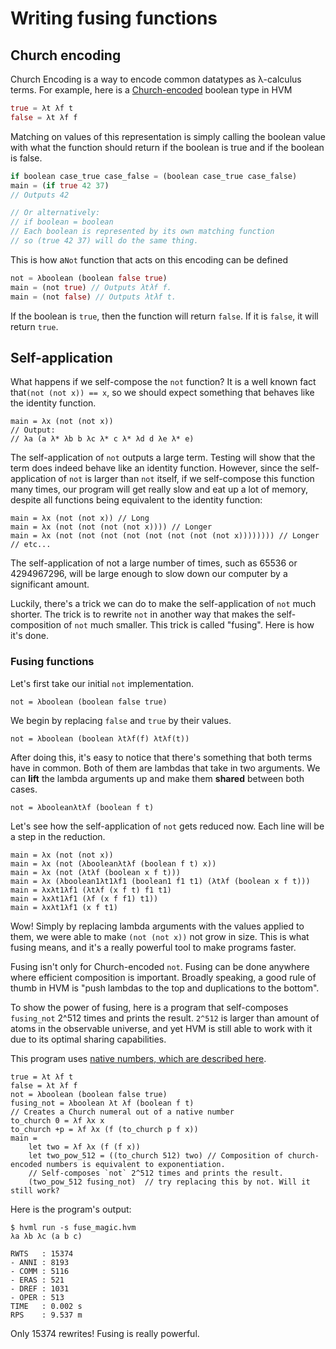 # Writing fusing functions
## Church encoding
Church Encoding is a way to encode common datatypes as λ-calculus terms. For example, here is a [Church-encoded](https://en.wikipedia.org/wiki/Church_encoding) boolean type in HVM
```rs
true = λt λf t
false = λt λf f
```
Matching on values of this representation is simply calling the boolean value with what the function should return if the boolean is true and if the boolean is false.
```rs
if boolean case_true case_false = (boolean case_true case_false)
main = (if true 42 37) 
// Outputs 42

// Or alternatively:
// if boolean = boolean
// Each boolean is represented by its own matching function
// so (true 42 37) will do the same thing.
```

This is how  a`Not` function that acts on this encoding can be defined
```rs
not = λboolean (boolean false true)
main = (not true) // Outputs λtλf f.
main = (not false) // Outputs λtλf t.
```
If the boolean is `true`, then the function will return `false`. If it is `false`, it will return `true`.

## Self-application

What happens if we self-compose the `not` function? It is a well known fact that`(not (not x)) == x`, so we should expect something that behaves like the identity function.
```
main = λx (not (not x))
// Output:
// λa (a λ* λb b λc λ* c λ* λd d λe λ* e)
```
The self-application of `not` outputs a large term. Testing will show that the term does indeed behave like an identity function. However, since the self-application of `not` is larger than `not` itself, if we self-compose this function many times, our program will get really slow and eat up a lot of memory, despite all functions being equivalent to the identity function:
```
main = λx (not (not x)) // Long
main = λx (not (not (not (not x)))) // Longer
main = λx (not (not (not (not (not (not (not (not x)))))))) // Longer
// etc...
```
The self-application of not a large number of times, such as 65536 or 4294967296, will be large enough to slow down our computer by a significant amount.

Luckily, there's a trick we can do to make the self-application of `not` much shorter. The trick is to rewrite `not` in another way that makes the self-composition of `not` much smaller. This trick is called "fusing". Here is how it's done.

### Fusing functions
Let's first take our initial `not` implementation.
```
not = λboolean (boolean false true)
```
We begin by replacing `false` and `true` by their values.
```
not = λboolean (boolean λtλf(f) λtλf(t))
```
After doing this, it's easy to notice that there's something that both terms have in common. Both of them are lambdas that take in two arguments. We can **lift** the lambda arguments up and make them **shared** between both cases.
```
not = λbooleanλtλf (boolean f t)
```
Let's see how the self-application of `not` gets reduced now. Each line will be a step in the reduction.
```
main = λx (not (not x))
main = λx (not (λbooleanλtλf (boolean f t) x))
main = λx (not (λtλf (boolean x f t)))
main = λx (λboolean1λt1λf1 (boolean1 f1 t1) (λtλf (boolean x f t)))
main = λxλt1λf1 (λtλf (x f t) f1 t1)
main = λxλt1λf1 (λf (x f f1) t1))
main = λxλt1λf1 (x f t1)
```
Wow! Simply by replacing lambda arguments with the values applied to them, we were able to make `(not (not x))` not grow in size. This is what fusing means, and it's a really powerful tool to make programs faster.

Fusing isn't only for Church-encoded `not`. Fusing can be done anywhere where efficient composition is important. Broadly speaking, a good rule of thumb in HVM is "push lambdas to the top and duplications to the bottom".

To show the power of fusing, here is a program that self-composes `fusing_not` 2^512 times and prints the result. `2^512` is larger than amount of atoms in the observable universe, and yet HVM is still able to work with it due to its optimal sharing capabilities. 

This program uses [native numbers, which are described here](native-numbers.md).
```
true = λt λf t
false = λt λf f
not = λboolean (boolean false true)
fusing_not = λboolean λt λf (boolean f t)
// Creates a Church numeral out of a native number
to_church 0 = λf λx x
to_church +p = λf λx (f (to_church p f x))
main = 
	let two = λf λx (f (f x))
	let two_pow_512 = ((to_church 512) two) // Composition of church-encoded numbers is equivalent to exponentiation.
	// Self-composes `not` 2^512 times and prints the result.
	(two_pow_512 fusing_not)  // try replacing this by not. Will it still work?
```
Here is the program's output:
```
$ hvml run -s fuse_magic.hvm 
λa λb λc (a b c)

RWTS   : 15374
- ANNI : 8193
- COMM : 5116
- ERAS : 521
- DREF : 1031
- OPER : 513
TIME   : 0.002 s
RPS    : 9.537 m
```
Only 15374 rewrites! Fusing is really powerful.
